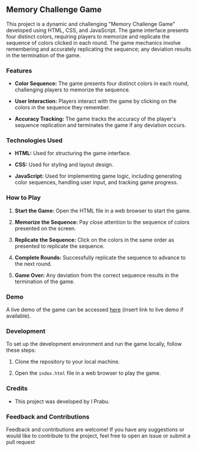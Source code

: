 ## Memory Challenge Game

This project is a dynamic and challenging "Memory Challenge Game" developed using HTML, CSS, and JavaScript. The game interface presents four distinct colors, requiring players to memorize and replicate the sequence of colors clicked in each round. The game mechanics involve remembering and accurately replicating the sequence; any deviation results in the termination of the game.

### Features

- **Color Sequence:** The game presents four distinct colors in each round, challenging players to memorize the sequence.
  
- **User Interaction:** Players interact with the game by clicking on the colors in the sequence they remember.

- **Accuracy Tracking:** The game tracks the accuracy of the player's sequence replication and terminates the game if any deviation occurs.

### Technologies Used

- **HTML:** Used for structuring the game interface.
  
- **CSS:** Used for styling and layout design.
  
- **JavaScript:** Used for implementing game logic, including generating color sequences, handling user input, and tracking game progress.

### How to Play

1. **Start the Game:** Open the HTML file in a web browser to start the game.
  
2. **Memorize the Sequence:** Pay close attention to the sequence of colors presented on the screen.
  
3. **Replicate the Sequence:** Click on the colors in the same order as presented to replicate the sequence.
  
4. **Complete Rounds:** Successfully replicate the sequence to advance to the next round.
  
5. **Game Over:** Any deviation from the correct sequence results in the termination of the game.

### Demo

A live demo of the game can be accessed [here](#) (insert link to live demo if available).

### Development

To set up the development environment and run the game locally, follow these steps:

1. Clone the repository to your local machine.
  
2. Open the `index.html` file in a web browser to play the game.

### Credits

- This project was developed by I Prabu.


### Feedback and Contributions

Feedback and contributions are welcome! If you have any suggestions or would like to contribute to the project, feel free to open an issue or submit a pull request

